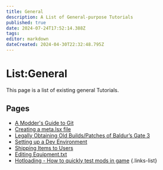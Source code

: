 ```yaml
---
title: General
description: A List of General-purpose Tutorials
published: true
date: 2024-07-24T17:52:14.388Z
tags: 
editor: markdown
dateCreated: 2024-04-30T22:32:48.795Z
---
```


# List:General
This page is a list of existing general Tutorials.

## Pages
- [A Modder's Guide to Git](modders-guide-to-git)
- [Creating a meta.lsx file](creating_meta)
- [Legally Obtaining Old Builds/Patches of Baldur’s Gate 3](Legally-Obtaining-Old-Builds-Patches-Of-BG3)
- [Setting up a Dev Environment](setting-up-a-dev-environment)
- [Shipping Items to Users](Shipping-Items-to-Users)
- [Editing Equipment.txt](Editing-Equipment-txt)
- [Hotloading - How to quickly test mods in game](hotloading-how-to-quickly-test-mods-in-game)
{.links-list}
